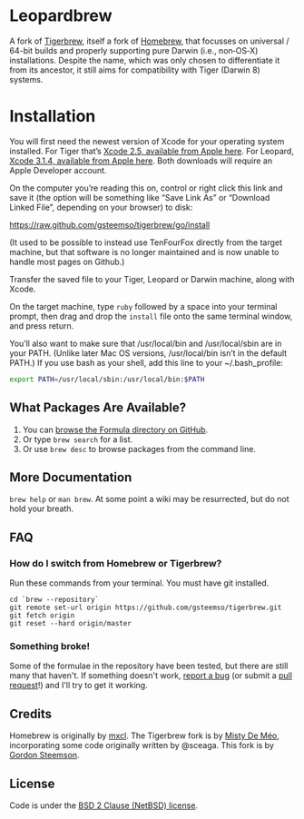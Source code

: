 Leopardbrew
===========

A fork of [Tigerbrew][tigerbrew], itself a fork of [Homebrew][homebrew], that focusses on universal / 64-bit builds and properly supporting pure Darwin (i.e., non‐OS‐X) installations.  Despite the name, which was only chosen to differentiate it from its ancestor, it still aims for compatibility with Tiger (Darwin 8) systems.

Installation
============

You will first need the newest version of Xcode for your operating system installed. For Tiger that’s [Xcode 2.5, available from Apple here](https://developer.apple.com/download/more/?=xcode%202.5). For Leopard, [Xcode 3.1.4, available from Apple here](https://developer.apple.com/download/more/?=xcode%203.1.4). Both downloads will require an Apple Developer account.

On the computer you’re reading this on, control or right click this link and save it (the option will be something like “Save Link As” or “Download Linked File”, depending on your browser) to disk:

<https://raw.github.com/gsteemso/tigerbrew/go/install>

(It used to be possible to instead use TenFourFox directly from the target machine, but that software is no longer maintained and is now unable to handle most pages on Github.)

Transfer the saved file to your Tiger, Leopard or Darwin machine, along with Xcode.

On the target machine, type `ruby` followed by a space into your terminal prompt, then drag and drop the `install` file onto the same terminal window, and press return.

You’ll also want to make sure that /usr/local/bin and /usr/local/sbin are in your PATH. (Unlike later Mac OS versions, /usr/local/bin isn’t in the default PATH.) If you use bash as your shell, add this line to your ~/.bash_profile:

```sh
export PATH=/usr/local/sbin:/usr/local/bin:$PATH
```

What Packages Are Available?
----------------------------
1. You can [browse the Formula directory on GitHub][formula].
2. Or type `brew search` for a list.
3. Or use `brew desc` to browse packages from the command line.

More Documentation
------------------
`brew help` or `man brew`.  At some point a wiki may be resurrected, but do not hold your breath.

FAQ
---

### How do I switch from Homebrew or Tigerbrew?

Run these commands from your terminal. You must have git installed.

```
cd `brew --repository`
git remote set-url origin https://github.com/gsteemso/tigerbrew.git
git fetch origin
git reset --hard origin/master
```

### Something broke!

Some of the formulae in the repository have been tested, but there are still many that haven't. If something doesn't work, [report a bug][issues] (or submit a [pull request][prs]!) and I'll try to get it working.

Credits
-------

Homebrew is originally by [mxcl][mxcl]. The Tigerbrew fork is by [Misty De Méo][mistydemeo], incorporating some code originally written by @sceaga. This fork is by [Gordon Steemson][gsteemso].

License
-------
Code is under the [BSD 2 Clause (NetBSD) license][license].

[Tigerbrew]:https://github.com/mistydemeo/tigerbrew
[Homebrew]:http://brew.sh
[formula]:https://github.com/gsteemso/tigerbrew/tree/master/Library/Formula
[issues]:https://github.com/gsteemso/tigerbrew/issues
[prs]:https://github.com/gsteemso/tigerbrew/pulls
[mxcl]:http://twitter.com/mxcl
[mistydemeo]:https://github.com/mistydemeo
[gsteemso]:https://github.com/gsteemso
[license]:https://github.com/gsteemso/tigerbrew/blob/master/LICENSE.txt
